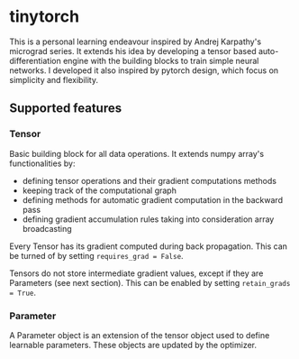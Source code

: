 # tinytorch

This is a personal learning endeavour inspired by Andrej Karpathy's micrograd series. It extends his idea by developing a tensor based auto-differentiation engine with the building blocks to train simple neural networks. I developed it also inspired by pytorch design, which focus on simplicity and flexibility. 

## Supported features

### Tensor
Basic building block for all data operations. It extends numpy array's functionalities by:
- defining tensor operations and their gradient computations methods
- keeping track of the computational graph
- defining methods for automatic gradient computation in the backward pass
- defining gradient accumulation rules taking into consideration array broadcasting 

Every Tensor has its gradient computed during back propagation. This can be turned of by setting `requires_grad = False`.

Tensors do not store intermediate gradient values, except if they are Parameters (see next section). This can be enabled by setting `retain_grads = True`.

### Parameter
A Parameter object is an extension of the tensor object used to define learnable parameters. These objects are updated by the optimizer. 